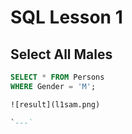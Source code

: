 # SQL Lesson 1

## Select All Males

```sql
SELECT * FROM Persons 
WHERE Gender = 'M';

![result](l1sam.png)

`---`